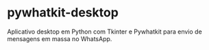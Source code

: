 # pywhatkit-desktop
Aplicativo desktop em Python com Tkinter e Pywhatkit para envio de mensagens em massa no WhatsApp.

